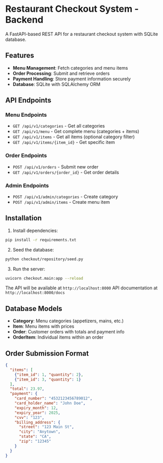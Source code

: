 # Restaurant Checkout System - Backend

A FastAPI-based REST API for a restaurant checkout system with SQLite database.

## Features

- **Menu Management**: Fetch categories and menu items
- **Order Processing**: Submit and retrieve orders
- **Payment Handling**: Store payment information securely
- **Database**: SQLite with SQLAlchemy ORM

## API Endpoints

### Menu Endpoints
- `GET /api/v1/categories` - Get all categories
- `GET /api/v1/menu` - Get complete menu (categories + items)
- `GET /api/v1/items` - Get all items (optional category filter)
- `GET /api/v1/items/{item_id}` - Get specific item

### Order Endpoints
- `POST /api/v1/orders` - Submit new order
- `GET /api/v1/orders/{order_id}` - Get order details

### Admin Endpoints
- `POST /api/v1/admin/categories` - Create category
- `POST /api/v1/admin/items` - Create menu item

## Installation

1. Install dependencies:
```bash
pip install -r requirements.txt
```

2. Seed the database:
```bash
python checkout/repository/seed.py
```

3. Run the server:
```bash
uvicorn checkout.main:app --reload
```

The API will be available at `http://localhost:8000`
API documentation at `http://localhost:8000/docs`

## Database Models

- **Category**: Menu categories (appetizers, mains, etc.)
- **Item**: Menu items with prices
- **Order**: Customer orders with totals and payment info
- **OrderItem**: Individual items within an order

## Order Submission Format

```json
{
  "items": [
    {"item_id": 1, "quantity": 2},
    {"item_id": 3, "quantity": 1}
  ],
  "total": 23.97,
  "payment": {
    "card_number": "4532123456789012",
    "card_holder_name": "John Doe",
    "expiry_month": 12,
    "expiry_year": 2025,
    "cvv": "123",
    "billing_address": {
      "street": "123 Main St",
      "city": "Anytown",
      "state": "CA",
      "zip": "12345"
    }
  }
}
```
